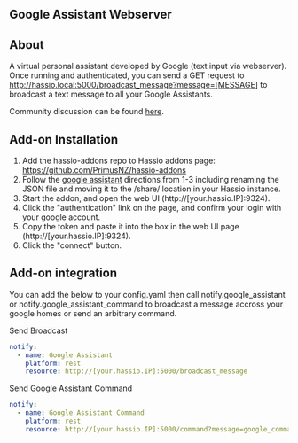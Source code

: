 Google Assistant Webserver
--------------------------
About
--------------------------
A virtual personal assistant developed by Google (text input via webserver). Once running and authenticated, you can send a GET request to http://hassio.local:5000/broadcast_message?message=[MESSAGE] to broadcast a text message to all your Google Assistants.

Community discussion can be found [here](https://community.home-assistant.io/t/community-hass-io-add-on-google-assistant-webserver-broadcast-messages-without-interrupting-music).

Add-on Installation
--------------------------

1. Add the hassio-addons repo to Hassio addons page: https://github.com/PrimusNZ/hassio-addons
2. Follow the [google assistant](https://www.home-assistant.io/addons/google_assistant/) directions from 1-3 including renaming the JSON file and moving it to the /share/ location in your Hassio instance. 
3. Start the addon, and open the web UI (http://[your.hassio.IP]:9324).
4. Click the "authentication" link on the page, and confirm your login with your google account. 
5. Copy the token and paste it into the box in the web UI page (http://[your.hassio.IP]:9324).
6. Click the "connect" button.

Add-on integration
--------------------------
You can add the below to your config.yaml then call notify.google_assistant or notify.google_assistant_command to broadcast a message accross your google homes or send an arbitrary command.

Send Broadcast

```yaml
notify:
  - name: Google Assistant
    platform: rest
    resource: http://[your.hassio.IP]:5000/broadcast_message
```

Send Google Assistant Command

```yaml
notify:
  - name: Google Assistant Command
    platform: rest
    resource: http://[your.hassio.IP]:5000/command?message=google_command
```
